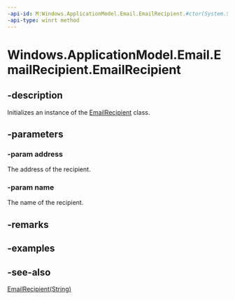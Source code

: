 ----api-id: M:Windows.ApplicationModel.Email.EmailRecipient.#ctor(System.String,System.String)
-api-type: winrt method
---<!-- Method syntaxpublic EmailRecipient(System.String address, System.String name)--># Windows.ApplicationModel.Email.EmailRecipient.EmailRecipient## -descriptionInitializes an instance of the [EmailRecipient](emailrecipient.md) class.## -parameters### -param addressThe address of the recipient.### -param nameThe name of the recipient.## -remarks## -examples## -see-also[EmailRecipient(String)](emailrecipient_emailrecipient_290278668.md)